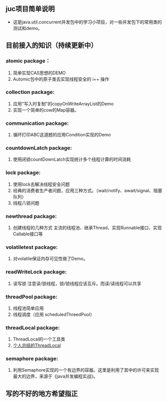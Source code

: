 ## juc项目简单说明
- 这是java.util.concurrent并发包中的学习小项目，对一些并发包下的常用类的测试和demo。

## 目前接入的知识（持续更新中）
### atomic package：
1. 简单实现CAS思想的DEMO 
2. Automic包中的原子类去实现线程安全的 i++ 操作

### collection package:
1. 应用"写入时复制"的copyOnWriteArrayList的Demo
2. 实现一个简单的cow的Map容器。

### communication package:
1. 循环打印ABC这道题的应用Condition实现的Demo

### countdownLatch package:
1. 使用闭锁countDownLatch实现统计多个线程计算的时间消耗

### lock package:
1. 使用lock去解决线程安全问题
2. 经典的消费者生产者问题，应用三种方式。（wait/notify、await/signal、阻塞队列） 
3. 线程八锁问题

### newthread package:
1. 创建线程的几种方式 主流的线程池、继承Thread、实现Runnable接口、实现Callable接口等

### volatiletest package:
1. 对volatile保证内存可见性做了Demo。


### readWriteLock package:
1. 读写锁 注意读/锁线程，锁/锁线程应该互斥。而读/读线程可以共享


### threadPool package:
1. 线程池简单应用
2. 线程调度（应用 scheduledThreedPool）

### threadLocal package:
1. ThreadLocal的一个工具类
2. [个人总结的ThreadLocal](https://zhanglijun1217.github.io/blog/2018/08/16/%E5%B9%B6%E5%8F%91%E7%BC%96%E7%A8%8B%E2%80%94%E2%80%94ThreadLocal%E6%80%BB%E7%BB%93/)

### semaphore package:
1. 利用Semaphore实现的一个有边界的容器。这里是利用了其中的许可来实现最大的边界，来源于《java并发编程实战》。


## 写的不好的地方希望指正